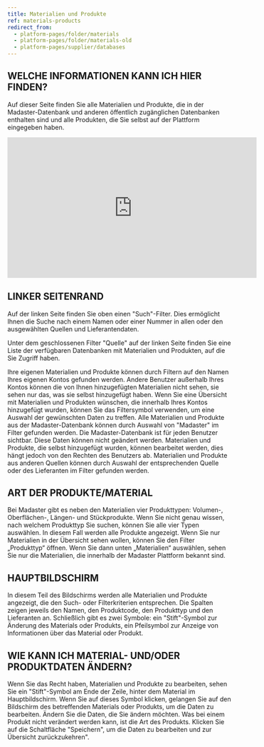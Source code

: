 ```yaml
---
title: Materialien und Produkte
ref: materials-products
redirect_from:
  - platform-pages/folder/materials
  - platform-pages/folder/materials-old
  - platform-pages/supplier/databases
---
```


## WELCHE INFORMATIONEN KANN ICH HIER FINDEN?
Auf dieser Seite finden Sie alle Materialien und Produkte, die in der Madaster-Datenbank und anderen öffentlich zugänglichen Datenbanken enthalten sind und alle Produkten, die Sie selbst auf der Plattform eingegeben haben. 

<iframe width="560" height="315" src="https://www.youtube.com/embed/KylieVoDaZE" title="YouTube video player" frameborder="0" allow="accelerometer; autoplay; clipboard-write; encrypted-media; gyroscope; picture-in-picture" allowfullscreen></iframe>

## LINKER SEITENRAND
Auf der linken Seite finden Sie oben einen "Such"-Filter. Dies ermöglicht Ihnen die Suche nach einem Namen oder einer Nummer in allen oder den ausgewählten Quellen und Lieferantendaten.

Unter dem geschlossenen Filter "Quelle" auf der linken Seite finden Sie eine Liste der verfügbaren Datenbanken mit Materialien und Produkten, auf die Sie Zugriff haben.

Ihre eigenen Materialien und Produkte können durch Filtern auf den Namen Ihres eigenen Kontos gefunden werden. Andere Benutzer außerhalb Ihres Kontos können die von Ihnen hinzugefügten Materialien nicht sehen, sie sehen nur das, was sie selbst hinzugefügt haben. Wenn Sie eine Übersicht mit Materialien und Produkten wünschen, die innerhalb Ihres Kontos hinzugefügt wurden, können Sie das Filtersymbol verwenden, um eine Auswahl der gewünschten Daten zu treffen.
Alle Materialien und Produkte aus der Madaster-Datenbank können durch Auswahl von "Madaster" im Filter gefunden werden. Die Madaster-Datenbank ist für jeden Benutzer sichtbar. Diese Daten können nicht geändert werden. Materialien und Produkte, die selbst hinzugefügt wurden, können bearbeitet werden, dies hängt jedoch von den Rechten des Benutzers ab.
Materialien und Produkte aus anderen Quellen können durch Auswahl der entsprechenden Quelle oder des Lieferanten im Filter gefunden werden.

## ART DER PRODUKTE/MATERIAL
Bei Madaster gibt es neben den Materialien vier Produkttypen: Volumen-, Oberflächen-, Längen- und Stückprodukte. Wenn Sie nicht genau wissen, nach welchem Produkttyp Sie suchen, können Sie alle vier Typen auswählen. In diesem Fall werden alle Produkte angezeigt. Wenn Sie nur Materialien in der Übersicht sehen wollen, können Sie den Filter „Produkttyp“ öffnen. Wenn Sie dann unten „Materialien“ auswählen, sehen Sie nur die Materialien, die innerhalb der Madaster Plattform bekannt sind.

## HAUPTBILDSCHIRM
In diesem Teil des Bildschirms werden alle Materialien und Produkte angezeigt, die den Such- oder Filterkriterien entsprechen. Die Spalten zeigen jeweils den Namen, den Produktcode, den Produkttyp und den Lieferanten an. Schließlich gibt es zwei Symbole: ein "Stift"-Symbol zur Änderung des Materials oder Produkts, ein Pfeilsymbol zur Anzeige von Informationen über das Material oder Produkt.

## WIE KANN ICH MATERIAL- UND/ODER PRODUKTDATEN ÄNDERN?
Wenn Sie das Recht haben, Materialien und Produkte zu bearbeiten, sehen Sie ein "Stift"-Symbol am Ende der Zeile, hinter dem Material im Hauptbildschirm. Wenn Sie auf dieses Symbol klicken, gelangen Sie auf den Bildschirm des betreffenden Materials oder Produkts, um die Daten zu bearbeiten. Ändern Sie die Daten, die Sie ändern möchten. Was bei einem Produkt nicht verändert werden kann, ist die Art des Produkts. Klicken Sie auf die Schaltfläche "Speichern", um die Daten zu bearbeiten und zur Übersicht zurückzukehren".